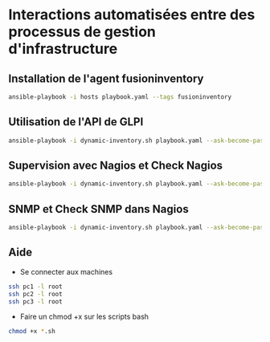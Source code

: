# Interactions automatisées entre des processus de gestion d'infrastructure

## Installation de l'agent fusioninventory
```bash
ansible-playbook -i hosts playbook.yaml --tags fusioninventory
```

## Utilisation de l'API de GLPI
```bash
ansible-playbook -i dynamic-inventory.sh playbook.yaml --ask-become-pass --tags fusioninventory
```

## Supervision avec Nagios et Check Nagios
```bash
ansible-playbook -i dynamic-inventory.sh playbook.yaml --ask-become-pass --tags nagios
```

## SNMP et Check SNMP dans Nagios 
```bash
ansible-playbook -i dynamic-inventory.sh playbook.yaml --ask-become-pass --tags snmp
```

## Aide

- Se connecter aux machines

```bash
ssh pc1 -l root
ssh pc2 -l root
ssh pc3 -l root
```	

- Faire un chmod +x sur les scripts bash
    
```bash
chmod +x *.sh
```